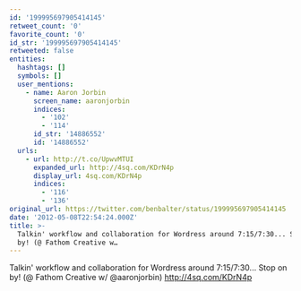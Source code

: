 ```yaml
---
id: '199995697905414145'
retweet_count: '0'
favorite_count: '0'
id_str: '199995697905414145'
retweeted: false
entities:
  hashtags: []
  symbols: []
  user_mentions:
    - name: Aaron Jorbin
      screen_name: aaronjorbin
      indices:
        - '102'
        - '114'
      id_str: '14886552'
      id: '14886552'
  urls:
    - url: http://t.co/UpwvMTUI
      expanded_url: http://4sq.com/KDrN4p
      display_url: 4sq.com/KDrN4p
      indices:
        - '116'
        - '136'
original_url: https://twitter.com/benbalter/status/199995697905414145
date: '2012-05-08T22:54:24.000Z'
title: >-
  Talkin' workflow and collaboration for Wordress around 7:15/7:30... Stop on
  by! (@ Fathom Creative w…
---
```


Talkin' workflow and collaboration for Wordress around 7:15/7:30... Stop on by! (@ Fathom Creative w/ @aaronjorbin) http://4sq.com/KDrN4p